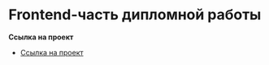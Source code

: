 # Frontend-часть дипломной работы

**Ссылка на проект**

- [Ссылка на проект](https://moviestavakai.nomoredomains.club)
